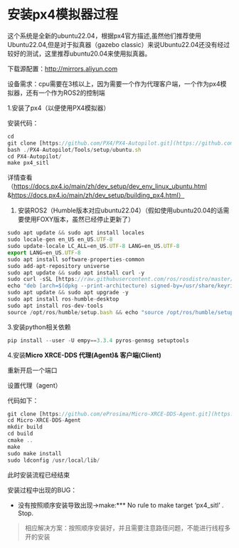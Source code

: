 # 安装px4模拟器过程

这个系统是全新的ubuntu22.04，根据px4官方描述,虽然他们推荐使用Ubuntu22.04,但是对于拟真器（gazebo classic）来说Ubuntu22.04还没有经过较好的测试，这里推荐ubuntu20.04来使用拟真器。

下载源配置：http://mirrors.aliyun.com

设备需求：cpu需要在3核以上，因为需要一个作为代理客户端，一个作为px4模拟器，还有一个作为ROS2的控制端

1.安装了px4（以便使用PX4模拟器）

安装代码：

```jsx
cd
git clone [https://github.com/PX4/PX4-Autopilot.git](https://github.com/PX4/PX4-Autopilot.git) --recursive
bash ./PX4-Autopilot/Tools/setup/ubuntu.sh
cd PX4-Autopilot/
make px4_sitl
```

详情查看（https://docs.px4.io/main/zh/dev_setup/dev_env_linux_ubuntu.html &https://docs.px4.io/main/zh/dev_setup/building_px4.html）

1. 安装ROS2（Humble版本对应ubuntu22.04）（假如使用ubuntu20.04的话需要使用FOXY版本，虽然已经停止更新了）

```jsx
sudo apt update && sudo apt install locales
sudo locale-gen en_US en_US.UTF-8
sudo update-locale LC_ALL=en_US.UTF-8 LANG=en_US.UTF-8
export LANG=en_US.UTF-8
sudo apt install software-properties-common
sudo add-apt-repository universe
sudo apt update && sudo apt install curl -y
sudo curl -sSL [https://raw.githubusercontent.com/ros/rosdistro/master/ros.key](https://raw.githubusercontent.com/ros/rosdistro/master/ros.key) -o /usr/share/keyrings/ros-archive-keyring.gpg
echo "deb [arch=$(dpkg --print-architecture) signed-by=/usr/share/keyrings/ros-archive-keyring.gpg] [http://packages.ros.org/ros2/ubuntu](http://packages.ros.org/ros2/ubuntu) $(. /etc/os-release && echo $UBUNTU_CODENAME) main" | sudo tee /etc/apt/sources.list.d/ros2.list > /dev/null
sudo apt update && sudo apt upgrade -y
sudo apt install ros-humble-desktop
sudo apt install ros-dev-tools
source /opt/ros/humble/setup.bash && echo "source /opt/ros/humble/setup.bash" >> .bashrc
```

3.安装python相关依赖

```jsx
pip install --user -U empy==3.3.4 pyros-genmsg setuptools
```

4.安装**Micro XRCE-DDS 代理(Agent)& 客户端(Client)**

重新开启一个端口

设置代理（agent）

代码如下：

```jsx
git clone [https://github.com/eProsima/Micro-XRCE-DDS-Agent.git](https://github.com/eProsima/Micro-XRCE-DDS-Agent.git)
cd Micro-XRCE-DDS-Agent
mkdir build
cd build
cmake ..
make
sudo make install
sudo ldconfig /usr/local/lib/
```

此时安装流程已经结束

安装过程中出现的BUG：

- 没有按照顺序安装导致出现→make:*** No rule to make target ‘px4_sitl’ . Stop.

> 相应解决方案：按照顺序安装好，并且需要注意路径问题，不能进行线程多开的安装
>